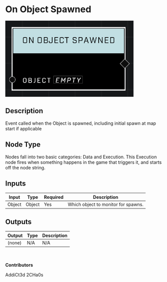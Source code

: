 # On Object Spawned
![alt text](../../../.gitbook/assets/on-object-spawned.png)
## Description
Event called when the Object is spawned, including initial spawn at map start if applicable

## Node Type
Nodes fall into two basic categories: Data and Execution. This Execution node fires when something happens in the game that triggers it, and starts off the node string.

## Inputs
| Input            | Type             | Required | Description												    |
|------------------|------------------|----------|--------------------------------------------------------------|
| Object | Object | Yes | Which object to monitor for spawns.  |

## Outputs
| Output           | Type             | Description												     |
|------------------|------------------|--------------------------------------------------------------|
| (none) | N/A  | N/A  |

\
\
**Contributors**

AddiCt3d 2CHa0s